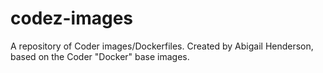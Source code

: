 # codez-images
A repository of Coder images/Dockerfiles. Created by Abigail Henderson, based on the Coder "Docker" base images.
